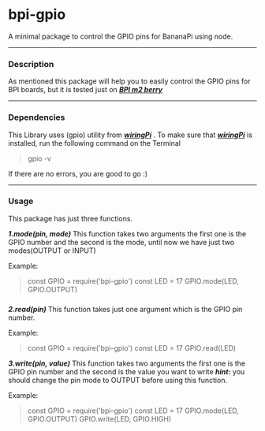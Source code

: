 

# bpi-gpio

A minimal package to control the GPIO pins for BananaPi using node.

---
### Description
As mentioned this package will help you to easily control the GPIO pins
for BPI boards, but it is tested just on ***[BPI m2 berry](http://wiki.banana-pi.org/Banana_Pi_BPI-M2_Berry)***

---
### Dependencies
This Library uses (gpio) utility from ***[wiringPi](http://wiringpi.com/)*** .
To make sure that ***[wiringPi](http://wiringpi.com/)*** is installed, run the
following command on the Terminal 

>gpio -v 

If there are no errors, you are good to go :)

---

###  Usage
This package has just three functions.

***1.mode(pin, mode)*** 
This function takes two arguments the first one is the GPIO number and the second is the mode, 
until now we have just two modes(OUTPUT or INPUT)

Example:
>const GPIO = require('bpi-gpio')
const LED = 17
GPIO.mode(LED, GPIO.OUTPUT)

###
***2.read(pin)***
This function takes just one argument which is the GPIO pin number.

Example:
>const GPIO = require('bpi-gpio')
const LED = 17
GPIO.read(LED)

***3.write(pin, value)***
This function takes two arguments the first one is the GPIO pin number and the second
is the value you want to write
***hint:*** you should change the pin mode to OUTPUT before using this function.

Example:
>const GPIO = require('bpi-gpio')
const LED = 17
GPIO.mode(LED, GPIO.OUTPUT)
GPIO.write(LED, GPIO.HIGH)

